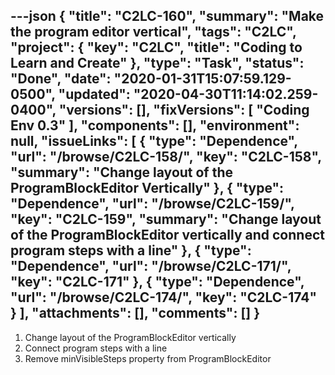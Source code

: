 ---json
{
  "title": "C2LC-160",
  "summary": "Make the program editor vertical",
  "tags": "C2LC",
  "project": {
    "key": "C2LC",
    "title": "Coding to Learn and Create"
  },
  "type": "Task",
  "status": "Done",
  "date": "2020-01-31T15:07:59.129-0500",
  "updated": "2020-04-30T11:14:02.259-0400",
  "versions": [],
  "fixVersions": [
    "Coding Env 0.3"
  ],
  "components": [],
  "environment": null,
  "issueLinks": [
    {
      "type": "Dependence",
      "url": "/browse/C2LC-158/",
      "key": "C2LC-158",
      "summary": "Change layout of the ProgramBlockEditor Vertically"
    },
    {
      "type": "Dependence",
      "url": "/browse/C2LC-159/",
      "key": "C2LC-159",
      "summary": "Change layout of the ProgramBlockEditor vertically and connect program steps with a line"
    },
    {
      "type": "Dependence",
      "url": "/browse/C2LC-171/",
      "key": "C2LC-171"
    },
    {
      "type": "Dependence",
      "url": "/browse/C2LC-174/",
      "key": "C2LC-174"
    }
  ],
  "attachments": [],
  "comments": []
}
---
1. Change layout of the ProgramBlockEditor vertically
2. Connect program steps with a line
3. Remove minVisibleSteps property from ProgramBlockEditor

        